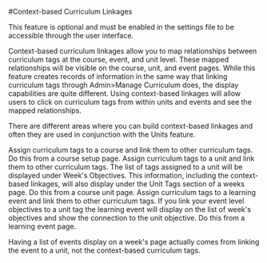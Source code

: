 #Context-based Curriculum Linkages  

This feature is optional and must be enabled in the settings file to be accessible through the user interface.

Context-based curriculum linkages allow you to map relationships between curriculum tags at the course, event, and unit level.  These mapped relationships will be visible on the course, unit, and event pages.  While this feature creates records of information in the same way that linking curriculum tags through Admin>Manage Curriculum does, the display capabilities are quite different.  Using context-based linkages will allow users to click on curriculum tags from within units and events and see the mapped relationships.

There are different areas where you can build context-based linkages and often they are used in conjunction with the Units feature.

Assign curriculum tags to a course and link them to other curriculum tags.  Do this from a course setup page.
Assign curriculum tags to a unit and link them to other curriculum tags.  The list of tags assigned to a unit will be displayed under Week's Objectives.  This information, including the context-based linkages, will also display under the Unit Tags section of a weeks page.  Do this from a course unit page.
Assign curriculum tags to a learning event and link them to other curriculum tags.  If you link your event level objectives to a unit tag the learning event will display on the list of week's objectives and show the connection to the unit objective.  Do this from a learning event page.

Having a list of events display on a week's page actually comes from linking the event to a unit, not the context-based curriculum tags.
